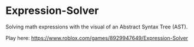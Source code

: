 # Expression-Solver
Solving math expressions with the visual of an Abstract Syntax Tree (AST).

Play here: https://www.roblox.com/games/8929947649/Expression-Solver
